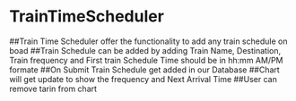 # TrainTimeScheduler
##Train Time Scheduler offer the functionality to add any train schedule on boad
##Train Schedule can be added by adding Train Name, Destination, Train frequency and First train Schedule Time should be in hh:mm AM/PM formate
##On Submit Train Schedule get added in our Database
##Chart will get update to show the frequency and Next Arrival Time
##User can remove tarin from chart